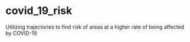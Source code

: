 # covid_19_risk
Utilizing trajectories to find risk of areas at a higher rate of being affected by COVID-19 
